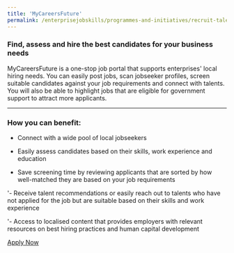 ```yaml
---
title: 'MyCareersFuture'
permalink: /enterprisejobskills/programmes-and-initiatives/recruit-talent/mycareersfuture/
---
```


### Find, assess and hire the best candidates for your business needs

MyCareersFuture is a one-stop job portal that supports enterprises' local hiring needs. You can easily post jobs, scan jobseeker profiles, screen suitable candidates against your job requirements and connect with talents. You will also be able to highlight jobs that are eligible for government support to attract more applicants.

---

### How you can benefit:

- Connect with a wide pool of local jobseekers

- Easily assess candidates based on their skills, work experience and education

- Save screening time by reviewing applicants that are sorted by how well-matched they are based on your job requirements

'- Receive talent recommendations or easily reach out to talents who have not applied for the job but are suitable based on their skills and work experience

'- Access to localised content that provides employers with relevant resources on best hiring practices and human capital development

<a class="btn" href="https://employer.mycareersfuture.gov.sg/" target="_blank" rel="noopener">Apply Now</a>
<script src="/jquery/resize-tables.js"></script>
